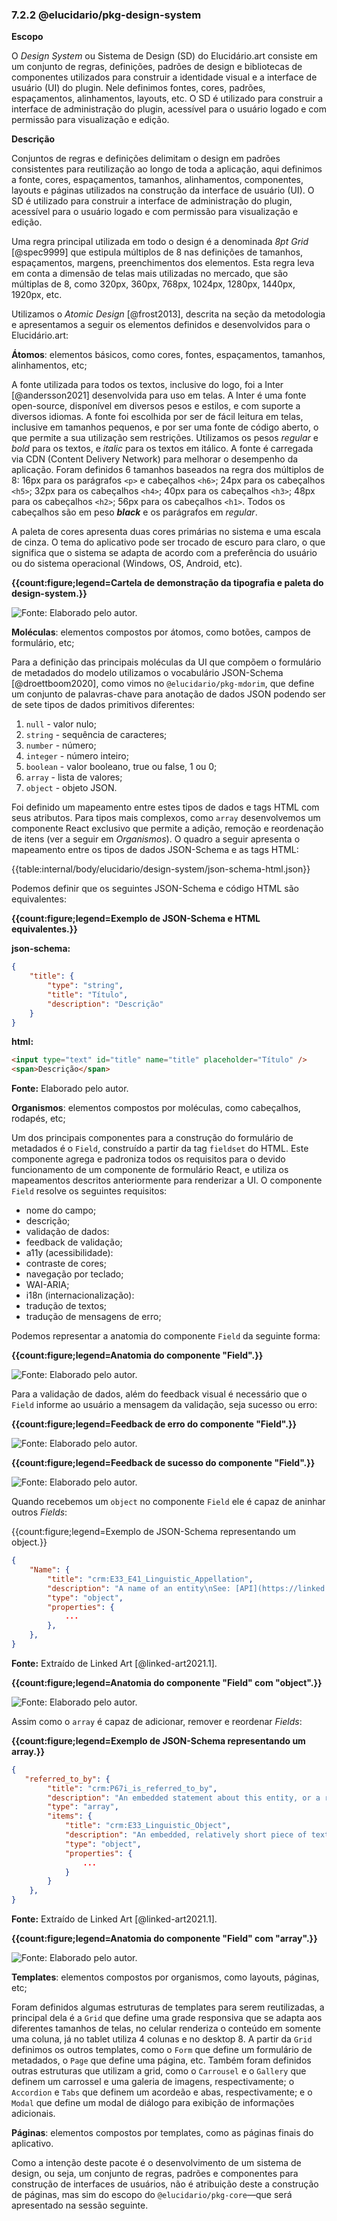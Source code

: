 ### 7.2.2 @elucidario/pkg-design-system

**Escopo**

O _Design System_ ou Sistema de Design (SD) do Elucidário.art consiste em um conjunto de regras, definições, padrões de design e bibliotecas de componentes utilizados para construir a identidade visual e a interface de usuário (UI) do plugin. Nele definimos fontes, cores, padrões, espaçamentos, alinhamentos, layouts, etc. O SD é utilizado para construir a interface de administração do plugin, acessível para o usuário logado e com permissão para visualização e edição.

**Descrição**

Conjuntos de regras e definições delimitam o design em padrões consistentes para reutilização ao longo de toda a aplicação, aqui definimos a fonte, cores, espaçamentos, tamanhos, alinhamentos, componentes, layouts e páginas utilizados na construção da interface de usuário (UI). O SD é utilizado para construir a interface de administração do plugin, acessível para o usuário logado e com permissão para visualização e edição.

Uma regra principal utilizada em todo o design é a denominada _8pt Grid_ [@spec9999] que estipula múltiplos de 8 nas definições de tamanhos, espaçamentos, margens, preenchimentos dos elementos. Esta regra leva em conta a dimensão de telas mais utilizadas no mercado, que são múltiplas de 8, como 320px, 360px, 768px, 1024px, 1280px, 1440px, 1920px, etc.

Utilizamos o _Atomic Design_ [@frost2013], descrita na seção da metodologia e apresentamos a seguir os elementos definidos e desenvolvidos para o Elucidário.art:

**Átomos**: elementos básicos, como cores, fontes, espaçamentos, tamanhos, alinhamentos, etc;

A fonte utilizada para todos os textos, inclusive do logo, foi a Inter [@andersson2021] desenvolvida para uso em telas. A Inter é uma fonte open-source, disponível em diversos pesos e estilos, e com suporte a diversos idiomas. A fonte foi escolhida por ser de fácil leitura em telas, inclusive em tamanhos pequenos, e por ser uma fonte de código aberto, o que permite a sua utilização sem restrições. Utilizamos os pesos _regular_ e _bold_ para os textos, e _italic_ para os textos em itálico. A fonte é carregada via CDN (Content Delivery Network) para melhorar o desempenho da aplicação. Foram definidos 6 tamanhos baseados na regra dos múltiplos de 8: 16px para os parágrafos `<p>` e cabeçalhos `<h6>`; 24px para os cabeçalhos `<h5>`; 32px para os cabeçalhos `<h4>`; 40px para os cabeçalhos `<h3>`; 48px para os cabeçalhos `<h2>`; 56px para os cabeçalhos `<h1>`. Todos os cabeçalhos são em peso **_black_** e os parágrafos em _regular_.

A paleta de cores apresenta duas cores primárias no sistema e uma escala de cinza. O tema do aplicativo pode ser trocado de escuro para claro, o que significa que o sistema se adapta de acordo com a preferência do usuário ou do sistema operacional (Windows, OS, Android, etc).

**{{count:figure;legend=Cartela de demonstração da tipografia e paleta do design-system.}}**

![**Fonte:** Elaborado pelo autor.]({{static;internal/body/elucidario/design-system}}/cartela-tipografia.png)

**Moléculas**: elementos compostos por átomos, como botões, campos de formulário, etc;

Para a definição das principais moléculas da UI que compõem o formulário de metadados do modelo utilizamos o vocabulário JSON-Schema [@droettboom2020], como vimos no `@elucidario/pkg-mdorim`, que define um conjunto de palavras-chave para anotação de dados JSON podendo ser de sete tipos de dados primitivos diferentes:

1. `null` - valor nulo;
2. `string` - sequência de caracteres;
3. `number` - número;
4. `integer` - número inteiro;
5. `boolean` - valor booleano, true ou false, 1 ou 0;
6. `array` - lista de valores;
7. `object` - objeto JSON.

Foi definido um mapeamento entre estes tipos de dados e tags HTML com seus atributos. Para tipos mais complexos, como `array` desenvolvemos um componente React exclusivo que permite a adição, remoção e reordenação de itens (ver a seguir em _Organismos_). O quadro a seguir apresenta o mapeamento entre os tipos de dados JSON-Schema e as tags HTML:

{{table:internal/body/elucidario/design-system/json-schema-html.json}}

Podemos definir que os seguintes JSON-Schema e código HTML são equivalentes:

**{{count:figure;legend=Exemplo de JSON-Schema e HTML equivalentes.}}**

**json-schema:**

```json
{
    "title": {
        "type": "string",
        "title": "Título",
        "description": "Descrição"
    }
}
```

**html:**

```html
<input type="text" id="title" name="title" placeholder="Título" />
<span>Descrição</span>
```

**Fonte:** Elaborado pelo autor.

**Organismos**: elementos compostos por moléculas, como cabeçalhos, rodapés, etc;

Um dos principais componentes para a construção do formulário de metadados é o `Field`, construído a partir da tag `fieldset` do HTML. Este componente agrega e padroniza todos os requisitos para o devido funcionamento de um componente de formulário React, e utiliza os mapeamentos descritos anteriormente para renderizar a UI. O componente `Field` resolve os seguintes requisitos:

- nome do campo;
- descrição;
- validação de dados:
- feedback de validação;
- a11y (acessibilidade):
- contraste de cores;
- navegação por teclado;
- WAI-ARIA;
- i18n (internacionalização):
- tradução de textos;
- tradução de mensagens de erro;

Podemos representar a anatomia do componente `Field` da seguinte forma:

**{{count:figure;legend=Anatomia do componente "Field".}}**

![**Fonte:** Elaborado pelo autor.]({{static;internal/body/elucidario/design-system}}/anatomia-Field.png)

Para a validação de dados, além do feedback visual é necessário que o `Field` informe ao usuário a mensagem da validação, seja sucesso ou erro:

**{{count:figure;legend=Feedback de erro do componente "Field".}}**

![**Fonte:** Elaborado pelo autor.]({{static;internal/body/elucidario/design-system}}/anatomia-Field-error.png)

**{{count:figure;legend=Feedback de sucesso do componente "Field".}}**

![**Fonte:** Elaborado pelo autor.]({{static;internal/body/elucidario/design-system}}/anatomia-Field-success.png)

Quando recebemos um `object` no componente `Field` ele é capaz de aninhar outros _Fields_:

{{count:figure;legend=Exemplo de JSON-Schema representando um object.}}

```json
{
    "Name": {
        "title": "crm:E33_E41_Linguistic_Appellation",
        "description": "A name of an entity\nSee: [API](https://linked.art/api/1.0/shared/name/) | [Model](https://linked.art/model/base/#names)",
        "type": "object",
        "properties": {
            ...
        },
    },
}
```

**Fonte:** Extraído de Linked Art [@linked-art2021.1].

**{{count:figure;legend=Anatomia do componente "Field" com "object".}}**

![**Fonte:** Elaborado pelo autor.]({{static;internal/body/elucidario/design-system}}/anatomia-Field-object.png)

Assim como o `array` é capaz de adicionar, remover e reordenar _Fields_:

**{{count:figure;legend=Exemplo de JSON-Schema representando um array.}}**

```json
{
   "referred_to_by": {
        "title": "crm:P67i_is_referred_to_by",
        "description": "An embedded statement about this entity, or a reference to a text that refers to the entity",
        "type": "array",
        "items": {
            "title": "crm:E33_Linguistic_Object",
            "description": "An embedded, relatively short piece of textual content\nSee: [API](https://linked.art/api/1.0/shared/statement/) | [Model](https://linked.art/model/base/#statements-about-a-resource)",
            "type": "object",
            "properties": {
                ...
            }
        }
    },
}
```

**Fonte:** Extraído de Linked Art [@linked-art2021.1].

**{{count:figure;legend=Anatomia do componente "Field" com "array".}}**

![**Fonte:** Elaborado pelo autor.]({{static;internal/body/elucidario/design-system}}/anatomia-Field-array.png)

**Templates**: elementos compostos por organismos, como layouts, páginas, etc;

Foram definidos algumas estruturas de templates para serem reutilizadas, a principal dela é a `Grid` que define uma grade responsiva que se adapta aos diferentes tamanhos de telas, no celular renderiza o conteúdo em somente uma coluna, já no tablet utiliza 4 colunas e no desktop 8. A partir da `Grid` definimos os outros templates, como o `Form` que define um formulário de metadados, o `Page` que define uma página, etc. Também foram definidos outras estruturas que utilizam a grid, como o `Carrousel` e o `Gallery` que definem um carrossel e uma galeria de imagens, respectivamente; o `Accordion` e `Tabs` que definem um acordeão e abas, respectivamente; e o `Modal` que define um modal de diálogo para exibição de informações adicionais.

**Páginas**: elementos compostos por templates, como as páginas finais do aplicativo.

Como a intenção deste pacote é o desenvolvimento de um sistema de design, ou seja, um conjunto de regras, padrões e componentes para construção de interfaces de usuários, não é atribuição deste a construção de páginas, mas sim do escopo do `@elucidario/pkg-core`—que será apresentado na sessão seguinte.
